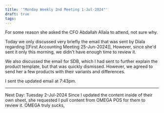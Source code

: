 ```yaml
---
title: '"Monday Weekly 2nd Meeting 1-Jul-2024"'
draft: true
tags:
---
```

For some reason she asked the CFO Abdallah Allala to attend, not sure why.

Today we only discussed very briefly the email that was sent by Diala regarding [[First Accounting Meeting 25-Jun-2024]], However, since she'd sent it only this morning, we didn't have enough time to review it.

We also discussed the email for SDB, which I had sent to further explain the product template, but that was quickly dismissed. However, we agreed to send her a few products with their variants and differences.


I sent the updated email at 7:43pm.

---
Next Day: Tuesday 2-Jul-2024
Since I updated the content inside of their own sheet, she requested I pull content from OMEGA POS for them to review it. OMEGA truly sucks, 